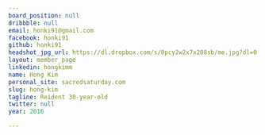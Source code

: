```yaml
---
board_position: null
dribbble: null
email: honki91@gmail.com
facebook: honki91
github: honki91
headshot_jpg_url: https://dl.dropbox.com/s/0pcy2w2x7x208sb/me.jpg?dl=0
layout: member_page
linkedin: hongkimm
name: Hong Kim
personal_site: sacredsaturday.com
slug: hong-kim
tagline: Reident 30-year-old
twitter: null
year: 2016

---
```

